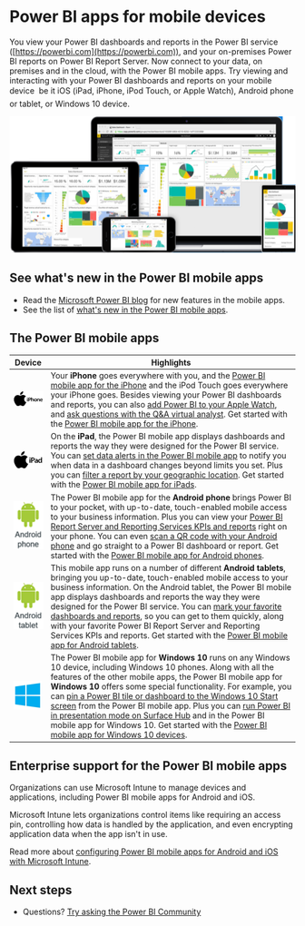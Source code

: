 <properties
   pageTitle="Power BI apps for mobile devices"
   description="The Power BI mobile apps keep you connected to your data on premises or in the cloud. View Power BI dashboards and reports on your mobile device."
   services="powerbi"
   documentationCenter=""
   authors="maggiesMSFT"
   manager="erikre"
   backup=""
   editor=""
   tags=""
   qualityFocus="monitoring"
   qualityDate="01/06/2017"/>

<tags
   ms.service="powerbi"
   ms.devlang="NA"
   ms.topic="get-started-article"
   ms.tgt_pltfrm="NA"
   ms.workload="powerbi"
   ms.date="09/01/2017"
   ms.author="maggies"/>

# Power BI apps for mobile devices  

You view your Power BI dashboards and reports in the Power BI service ([https://powerbi.com](https://powerbi.com)), and your on-premises Power BI reports on Power BI Report Server. Now connect to your data, on premises and in the cloud, with the Power BI mobile apps. Try viewing and interacting with your Power BI dashboards and reports on your mobile device &#151; be it iOS (iPad, iPhone, iPod Touch, or Apple Watch), Android phone or tablet, or Windows 10 device.

![Power BI mobile app devices](media/powerbi-powerbi-apps-for-mobile-devices/power-bi-mobile-apps-all-up.png)

## See what's new in the Power BI mobile apps

- Read the [Microsoft Power BI blog](https://powerbi.microsoft.com/blog/tag/mobile/) for new features in the mobile apps.
- See the list of [what's new in the Power BI mobile apps](powerbi-mobile-whats-new-in-the-mobile-apps.md).

## The Power BI mobile apps

| **Device** | **Highlights** |
|---|---|
|[![iPhone](media/powerbi-powerbi-apps-for-mobile-devices/iphone-logo-50-px.png)](powerbi-mobile-ipad-app-get-started.md)| Your **iPhone** goes everywhere with you, and the [Power BI mobile app for the iPhone](powerbi-mobile-ipad-app-get-started.md) and the iPod Touch goes everywhere your iPhone goes. Besides viewing your Power BI dashboards and reports, you can also [add Power BI to your Apple Watch](powerbi-mobile-apple-watch.md), and [ask questions with the Q&A virtual analyst](powerbi-mobile-ios-qna.md). Get started with the [Power BI mobile app for the iPhone](powerbi-mobile-iphone-app-get-started.md). |
|[![iPad](media/powerbi-powerbi-apps-for-mobile-devices/ipad-logo-50-px.png)](powerbi-mobile-ipad-app-get-started.md)| On the **iPad**, the Power BI mobile app displays dashboards and reports the way they were designed for the Power BI service. You can [set data alerts in the Power BI mobile app](powerbi-mobile-set-data-alerts-in-the-iphone-app.md) to notify you when data in a dashboard changes beyond limits you set. Plus you can [filter a report by your geographic location](powerbi-mobile-geofiltering.md). Get started with the [Power BI mobile app for iPads](powerbi-mobile-ipad-app-get-started.md). |
|[![Android phone](media/powerbi-powerbi-apps-for-mobile-devices/android-phone-logo-50-px.png)](powerbi-mobile-android-app-get-started.md) | The Power BI mobile app for the **Android phone** brings Power BI to your pocket, with up-to-date, touch-enabled mobile access to your business information.  Plus you can view your [Power BI Report Server and Reporting Services KPIs and reports](powerbi-mobile-android-kpis-mobile-reports.md) right on your phone. You can even [scan a QR code with your Android phone](powerbi-mobile-qr-code-for-tile.md) and go straight to a Power BI dashboard or report. Get started with the [Power BI mobile app for Android phones](powerbi-mobile-android-app-get-started.md). |
|[![Android tablet](media/powerbi-powerbi-apps-for-mobile-devices/android-tablet-logo-50-px.png)](powerbi-mobile-android-tablet-app-get-started.md)| This mobile app runs on a number of different **Android tablets**, bringing you up-to-date, touch-enabled mobile access to your business information. On the Android tablet, the Power BI mobile app displays dashboards and reports the way they were designed for the Power BI service. You can [mark your favorite dashboards and reports](powerbi-mobile-favorites/.md), so you can get to them quickly, along with your favorite Power BI Report Server and Reporting Services KPIs and reports. Get started with the [Power BI mobile app for Android tablets](powerbi-mobile-android-tablet-app-get-started.md). |
|[![Windows devices](media/powerbi-powerbi-apps-for-mobile-devices/win-10-logo-50-px.png)](powerbi-desktop-getting-started.md)| The Power BI mobile app for **Windows 10** runs on any Windows 10 device, including Windows 10 phones. Along with all the features of the other mobile apps, the Power BI mobile app for **Windows 10** offers some special functionality. For example, you can [pin a Power BI tile or dashboard to the Windows 10 Start screen](powerbi-mobile-pin-dashboard-from-win10phone-app.md) from the Power BI mobile app. Plus you can [run Power BI in presentation mode on Surface Hub](powerbi-mobile-win10-app-presentation-mode.md) and in the Power BI mobile app for Windows 10. Get started with the [Power BI mobile app for Windows 10 devices](powerbi-mobile-win10phone-app-get-started.md). |

## Enterprise support for the Power BI mobile apps

Organizations can use Microsoft Intune to manage devices and applications, including Power BI mobile apps for Android and iOS.

Microsoft Intune lets organizations control items like requiring an access pin, controlling how data is handled by the application, and even encrypting application data when the app isn't in use.

Read more about [configuring Power BI mobile apps for Android and iOS with Microsoft Intune](powerbi-admin-mobile-intune.md). 

## Next steps

- Questions? [Try asking the Power BI Community](http://community.powerbi.com/)

